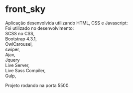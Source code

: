 # front_sky
Aplicação desenvolvida utilizando HTML, CSS e Javascript:<br>
Foi utilizado no desenvolvimento:<br>
SCSS no CSS,<br>
Bootstrap 4.3.1,<br>
OwlCarousel,<br>
swiper,<br>
Ajax,<br>
Jquery<br>
Live Server,<br>
Live Sass Compiler,<br>
Gulp,<br>

Projeto rodando na porta 5500.
